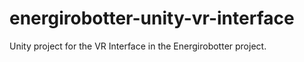# energirobotter-unity-vr-interface
Unity project for the VR Interface in the Energirobotter project.
